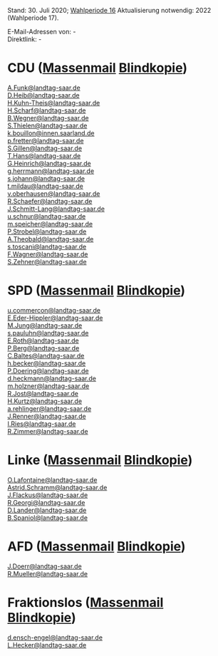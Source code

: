 Stand: 30. Juli 2020; [Wahlperiode 16](https://de.wikipedia.org/wiki/Liste_der_Mitglieder_des_Landtages_des_Saarlandes_(16._Wahlperiode))    
Aktualisierung notwendig: 2022 (Wahlperiode 17).      
    
E-Mail-Adressen von: -     
Direktlink: -
      
      
# CDU ([Massenmail](mailto:A.Funk@landtag-saar.de;D.Heib@landtag-saar.de;H.Kuhn-Theis@landtag-saar.de;H.Scharf@landtag-saar.de;B.Wegner@landtag-saar.de;S.Thielen@landtag-saar.de;k.bouillon@innen.saarland.de;p.fretter@landtag-saar.de;S.Gillen@landtag-saar.de;T.Hans@landtag-saar.de;G.Heinrich@landtag-saar.de;g.herrmann@landtag-saar.de;s.johann@landtag-saar.de;t.mildau@landtag-saar.de;v.oberhausen@landtag-saar.de;R.Schaefer@landtag-saar.de;J.Schmitt-Lang@landtag-saar.de;u.schnur@landtag-saar.de;m.speicher@landtag-saar.de;P.Strobel@landtag-saar.de;A.Theobald@landtag-saar.de;s.toscani@landtag-saar.de;F.Wagner@landtag-saar.de;S.Zehner@landtag-saar.de;) [Blindkopie](mailto:A.Funk@landtag-saar.de;D.Heib@landtag-saar.de;H.Kuhn-Theis@landtag-saar.de;H.Scharf@landtag-saar.de;B.Wegner@landtag-saar.de;S.Thielen@landtag-saar.de;k.bouillon@innen.saarland.de;p.fretter@landtag-saar.de;S.Gillen@landtag-saar.de;T.Hans@landtag-saar.de;G.Heinrich@landtag-saar.de;g.herrmann@landtag-saar.de;s.johann@landtag-saar.de;t.mildau@landtag-saar.de;v.oberhausen@landtag-saar.de;R.Schaefer@landtag-saar.de;J.Schmitt-Lang@landtag-saar.de;u.schnur@landtag-saar.de;m.speicher@landtag-saar.de;P.Strobel@landtag-saar.de;A.Theobald@landtag-saar.de;s.toscani@landtag-saar.de;F.Wagner@landtag-saar.de;S.Zehner@landtag-saar.de;))
  
A.Funk@landtag-saar.de  
D.Heib@landtag-saar.de  
H.Kuhn-Theis@landtag-saar.de  
H.Scharf@landtag-saar.de  
B.Wegner@landtag-saar.de  
S.Thielen@landtag-saar.de  
k.bouillon@innen.saarland.de  
p.fretter@landtag-saar.de  
S.Gillen@landtag-saar.de  
T.Hans@landtag-saar.de  
G.Heinrich@landtag-saar.de  
g.herrmann@landtag-saar.de  
s.johann@landtag-saar.de  
t.mildau@landtag-saar.de  
v.oberhausen@landtag-saar.de  
R.Schaefer@landtag-saar.de  
J.Schmitt-Lang@landtag-saar.de  
u.schnur@landtag-saar.de  
m.speicher@landtag-saar.de  
P.Strobel@landtag-saar.de  
A.Theobald@landtag-saar.de  
s.toscani@landtag-saar.de  
F.Wagner@landtag-saar.de  
S.Zehner@landtag-saar.de  
    
    
# SPD ([Massenmail](mailto:u.commercon@landtag-saar.de;E.Eder-Hippler@landtag-saar.de;M.Jung@landtag-saar.de;s.pauluhn@landtag-saar.de;E.Roth@landtag-saar.de;P.Berg@landtag-saar.de;C.Baltes@landtag-saar.de;h.becker@landtag-saar.de;P.Doering@landtag-saar.de;d.heckmann@landtag-saar.de;m.holzner@landtag-saar.de;R.Jost@landtag-saar.de;H.Kurtz@landtag-saar.de;a.rehlinger@landtag-saar.de;J.Renner@landtag-saar.de;I.Ries@landtag-saar.de;R.Zimmer@landtag-saar.de;) [Blindkopie](mailto:u.commercon@landtag-saar.de;E.Eder-Hippler@landtag-saar.de;M.Jung@landtag-saar.de;s.pauluhn@landtag-saar.de;E.Roth@landtag-saar.de;P.Berg@landtag-saar.de;C.Baltes@landtag-saar.de;h.becker@landtag-saar.de;P.Doering@landtag-saar.de;d.heckmann@landtag-saar.de;m.holzner@landtag-saar.de;R.Jost@landtag-saar.de;H.Kurtz@landtag-saar.de;a.rehlinger@landtag-saar.de;J.Renner@landtag-saar.de;I.Ries@landtag-saar.de;R.Zimmer@landtag-saar.de;))
  
u.commercon@landtag-saar.de  
E.Eder-Hippler@landtag-saar.de  
M.Jung@landtag-saar.de  
s.pauluhn@landtag-saar.de  
E.Roth@landtag-saar.de  
P.Berg@landtag-saar.de  
C.Baltes@landtag-saar.de  
h.becker@landtag-saar.de  
P.Doering@landtag-saar.de  
d.heckmann@landtag-saar.de  
m.holzner@landtag-saar.de  
R.Jost@landtag-saar.de  
H.Kurtz@landtag-saar.de  
a.rehlinger@landtag-saar.de  
J.Renner@landtag-saar.de  
I.Ries@landtag-saar.de  
R.Zimmer@landtag-saar.de  
    
    
# Linke ([Massenmail](mailto:O.Lafontaine@landtag-saar.de;Astrid.Schramm@landtag-saar.de;J.Flackus@landtag-saar.de;R.Georgi@landtag-saar.de;D.Lander@landtag-saar.de;B.Spaniol@landtag-saar.de;) [Blindkopie](mailto:O.Lafontaine@landtag-saar.de;Astrid.Schramm@landtag-saar.de;J.Flackus@landtag-saar.de;R.Georgi@landtag-saar.de;D.Lander@landtag-saar.de;B.Spaniol@landtag-saar.de;))
  
O.Lafontaine@landtag-saar.de  
Astrid.Schramm@landtag-saar.de  
J.Flackus@landtag-saar.de  
R.Georgi@landtag-saar.de  
D.Lander@landtag-saar.de  
B.Spaniol@landtag-saar.de  
    
    
# AFD ([Massenmail](mailto:J.Doerr@landtag-saar.de;R.Mueller@landtag-saar.de;) [Blindkopie](mailto:J.Doerr@landtag-saar.de;R.Mueller@landtag-saar.de;))
  
J.Doerr@landtag-saar.de  
R.Mueller@landtag-saar.de  
    
    
# Fraktionslos ([Massenmail](mailto:d.ensch-engel@landtag-saar.de;L.Hecker@landtag-saar.de;) [Blindkopie](mailto:d.ensch-engel@landtag-saar.de;L.Hecker@landtag-saar.de;))
  
d.ensch-engel@landtag-saar.de  
L.Hecker@landtag-saar.de  
